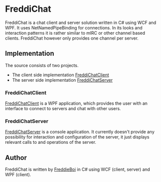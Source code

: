 FreddiChat
==========
FreddiChat is a chat client and server solution written in C# using WCF and WPF. It uses NetNamedPipeBinding for connections. In its looks and interaction patterns it is rather similar to mIRC or other channel based clients. FreddiChat however only provides one channel per server.

Implementation
--------------
The source consists of two projects.

+ The client side implementation [FreddiChatClient](https://github.com/FreddieBoi/FreddiChat/tree/master/ChatClient "FreddiChatClient on github")
+ The server side implementation [FreddiChatServer](https://github.com/FreddieBoi/FreddiChat/tree/master/ChatServer "FreddiChatServer on github")

### FreddiChatClient ###
[FreddiChatClient](https://github.com/FreddieBoi/FreddiChat/tree/master/ChatClient "FreddiChatClient on github") is a WPF application, which provides the user with an interface to connect to servers and chat with other users.

### FreddiChatServer ###
[FreddiChatServer](https://github.com/FreddieBoi/FreddiChat/tree/master/ChatServer "FreddiChatServer on github") is a console application. It currently doesn't provide any possibility for interaction and configuration of the server, it just displays relevant calls to and operations of the server.

Author
------
FreddiChat is written by [FreddieBoi](https://github.com/FreddieBoi "FreddieBoi on github") in C# using WCF (client, server) and WPF (client).
